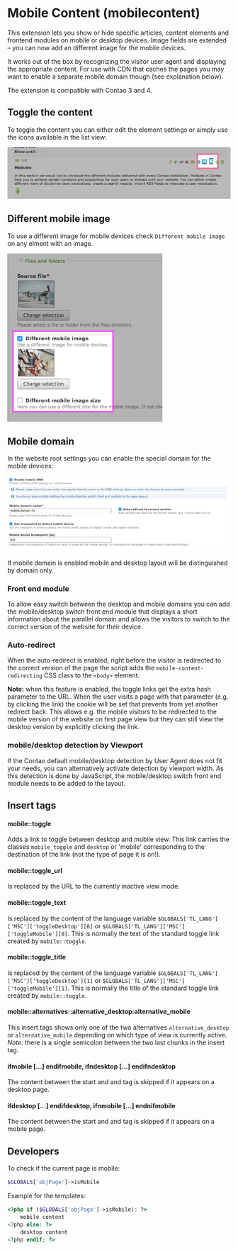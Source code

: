 # Mobile Content (mobilecontent)

This extension lets you show or hide specific articles, content elements and frontend modules on mobile or desktop devices.
Image fields are extended – you can now add an different image for the mobile devices.


It works out of the box by recognizing the visitor user agent and displaying the appropriate content. 
For use with CDN that caches the pages you may want to enable a separate mobile domain though (see explanation below).

The extension is compatible with Contao 3 and 4. 

## Toggle the content

To toggle the content you can either edit the element settings or simply use the icons available in the list view:

![](docs/list-icons.png)

## Different mobile image

To use a different image for mobile devices check `Different mobile image` on any elment with an image.

![](docs/mobile-image.png)


## Mobile domain
 
In the website root settings you can enable the special domain for the mobile devices:

![](docs/website-root.png)

If mobile domain is enabled mobile and desktop layout will be distinguished by domain only.

### Front end module

To allow easy switch between the desktop and mobile domains you can add the mobile/desktop switch front end module that displays
a short information about the parallel domain and allows the visitors to switch to the correct version of the website
for their device.


### Auto-redirect

When the auto-redirect is enabled, right before the visitor is redirected to the correct version of the page
the script adds the `mobile-content-redirecting` CSS class to the `<body>` element.

**Note:** when this feature is enabled, the toggle links get the extra hash parameter to the URL. When the user
visits a page with that parameter (e.g. by clicking the link) the cookie will be set that prevents from yet another
redirect back. This allows e.g. the mobile visitors to be redirected to the mobile version of the website on first
page view but they can still view the desktop version by explicitly clicking the link.

### mobile/desktop detection by Viewport

If the Contao default mobile/desktop detection by User Agent does not fit your needs, you can alternatively activate detection by viewport width.
As this detection is done by JavaScript, the mobile/desktop switch front end module needs to be added to the layout.


## Insert tags

#### mobile::toggle

Adds a link to toggle between desktop and mobile view. This link carries the classes `mobile_toggle` and `desktop` 
or 'mobile' corresponding to the destination of the link (not the type of page it is on!).

#### mobile::toggle_url

Is replaced by the URL to the currently inactive view mode.

#### mobile::toggle_text

Is replaced by the content of the language variable `$GLOBALS['TL_LANG']['MSC']['toggleDesktop'][0]` or
`$GLOBALS['TL_LANG']['MSC']['toggleMobile'][0]`. This is normally the text of the standard toggle link 
created by `mobile::toggle`.

#### mobile::toggle_title

Is replaced by the content of the language variable `$GLOBALS['TL_LANG']['MSC']['toggleDesktop'][1]` or
`$GLOBALS['TL_LANG']['MSC']['toggleMobile'][1]`. This is normally the title of the standard toggle link 
created by `mobile::toggle`.

#### mobile::alternatives::alternative_desktop:alternative_mobile

This insert tags shows only one of the two alternatives `alternative_desktop` or `alternative_mobile` depending on 
which type of view is currently active. *Note:* there is a single semicolon between the two last chunks in the insert tag.

#### ifmobile […] endifmobile, ifndesktop […] endifndesktop

The content between the start and and tag is skipped if it appears on a desktop page.

#### ifdesktop […] endifdesktop, ifnmobile […] endnifmobile

The content between the start and and tag is skipped if it appears on a mobile page.


## Developers

To check if the current page is mobile:

```php
$GLOBALS['objPage']->isMobile
```

Example for the templates:

```php
<?php if ($GLOBALS['objPage']->isMobile): ?>
    mobile content
<?php else: ?>
    desktop content
<?php endif; ?>
```
